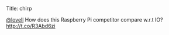 Title: chirp

<a href="http://twitter.com/lovell">@lovell</a> How does this Raspberry Pi competitor compare w.r.t IO? <a href="http://t.co/R3Abd6zi">http://t.co/R3Abd6zi</a>

